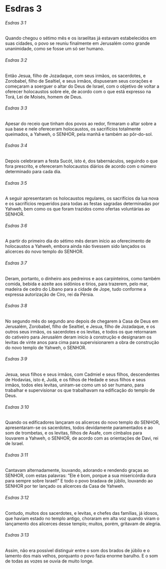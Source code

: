# Esdras 3

###### Esdras 3:1

Quando chegou o sétimo mês e os israelitas já estavam estabelecidos em suas cidades, o povo se reuniu finalmente em Jerusalém como grande unanimidade, como se fosse um só ser humano.

###### Esdras 3:2

Então Jesua, filho de Jozadaque, com seus irmãos, os sacerdotes, e Zorobabel, filho de Sealtiel, e seus irmãos, dispuseram seus corações e começaram a soerguer o altar do Deus de Israel, com o objetivo de voltar a oferecer holocaustos sobre ele, de acordo com o que está expresso na Torá, Lei de Moisés, homem de Deus.

###### Esdras 3:3

Apesar do receio que tinham dos povos ao redor, firmaram o altar sobre a sua base e nele ofereceram holocaustos, os sacrifícios totalmente queimados, a Yahweh, o SENHOR, pela manhã e também ao pôr-do-sol.

###### Esdras 3:4

Depois celebraram a festa Sucót, isto é, dos tabernáculos, seguindo o que fora prescrito, e ofereceram holocaustos diários de acordo com o número determinado para cada dia.

###### Esdras 3:5

A seguir apresentaram os holocaustos regulares, os sacrifícios da lua nova e os sacrifícios requeridos para todas as festas sagradas determinadas por Yahweh, bem como os que foram trazidos como ofertas voluntárias ao SENHOR.

###### Esdras 3:6

A partir do primeiro dia do sétimo mês deram início ao oferecimento de holocaustos a Yahweh, embora ainda não tivessem sido lançados os alicerces do novo templo do SENHOR.

###### Esdras 3:7

Deram, portanto, o dinheiro aos pedreiros e aos carpinteiros, como também comida, bebida e azeite aos sidônios e tírios, para trazerem, pelo mar, madeira de cedro do Líbano para a cidade de Jope, tudo conforme a expressa autorização de Ciro, rei da Pérsia.

###### Esdras 3:8

No segundo mês do segundo ano depois de chegarem à Casa de Deus em Jerusalém, Zorobabel, filho de Sealtiel, e Jesua, filho de Jozadaque, e os outros seus irmãos, os sacerdotes e os levitas, e todos os que retornaram do cativeiro para Jerusalém deram início à construção e designaram os levitas de vinte anos para cima para supervisionarem a obra de construção do novo templo de Yahweh, o SENHOR.

###### Esdras 3:9

Jesua, seus filhos e seus irmãos, com Cadmiel e seus filhos, descendentes de Hodavias, isto é, Judá, e os filhos de Hedade e seus filhos e seus irmãos, todos eles levitas, uniram-se como um só ser humano, para trabalhar e supervisionar os que trabalhavam na edificação do templo de Deus.

###### Esdras 3:10

Quando os edificadores lançaram os alicerces do novo templo do SENHOR, apresentaram-se os sacerdotes, todos devidamente paramentados e ao som de trombetas, e os levitas, filhos de Asafe, com címbalos para louvarem a Yahweh, o SENHOR, de acordo com as orientações de Davi, rei de Israel.

###### Esdras 3:11

Cantavam alternadamente, louvando, adorando e rendendo graças ao SENHOR, com estas palavras: “Ele é bom, porque a sua misericórdia dura para sempre sobre Israel!” E todo o povo bradava de júbilo, louvando ao SENHOR por ter lançado os alicerces da Casa de Yahweh.

###### Esdras 3:12

Contudo, muitos dos sacerdotes, e levitas, e chefes das famílias, já idosos, que haviam estado no templo antigo, choraram em alta voz quando viram o lançamento dos alicerces desse templo; muitos, porém, gritavam de alegria.

###### Esdras 3:13

Assim, não era possível distinguir entre o som dos brados de júbilo e o lamento dos mais velhos, porquanto o povo fazia enorme barulho. E o som de todas as vozes se ouvia de muito longe.

